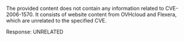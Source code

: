 The provided content does not contain any information related to CVE-2006-1570. It consists of website content from OVHcloud and Flexera, which are unrelated to the specified CVE.

Response: UNRELATED